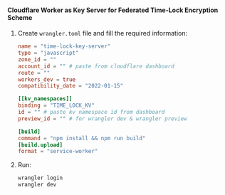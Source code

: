 #### Cloudflare Worker as Key Server for Federated Time-Lock Encryption Scheme

1. Create `wrangler.toml` file and fill the required information:

    ```toml
    name = "time-lock-key-server"
    type = "javascript"
    zone_id = ""
    account_id = "" # paste from cloudflare dashboard
    route = ""
    workers_dev = true
    compatibility_date = "2022-01-15"

    [[kv_namespaces]]
    binding = "TIME_LOCK_KV"
    id = "" # paste kv namespace id from dashboard
    preview_id = "" # for wrangler dev & wrangler preview

    [build]
    command = "npm install && npm run build"
    [build.upload]
    format = "service-worker"
    ```
2. Run:

    ```bash
    wrangler login
    wrangler dev
    ```
